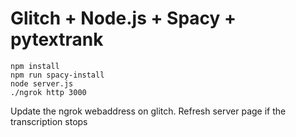 # Glitch + Node.js + Spacy + pytextrank

```
npm install
npm run spacy-install
node server.js
./ngrok http 3000
```

Update the ngrok webaddress on glitch.
Refresh server page if the transcription stops
